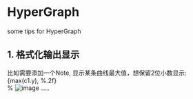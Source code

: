 # HyperGraph
some tips for HyperGraph

## 1. 格式化输出显示
比如需要添加一个Note, 显示某条曲线最大值，想保留2位小数显示:  
{max(c1.y), %.2f}  
% ![image](https://user-images.githubusercontent.com/123929597/215413462-43e983c3-a02b-4952-b2fe-d0ffc46bf972.png)
<img src="https://user-images.githubusercontent.com/123929597/215413462-43e983c3-a02b-4952-b2fe-d0ffc46bf972.png" alt="保留2位小数" style="zoom: 20%;" />
